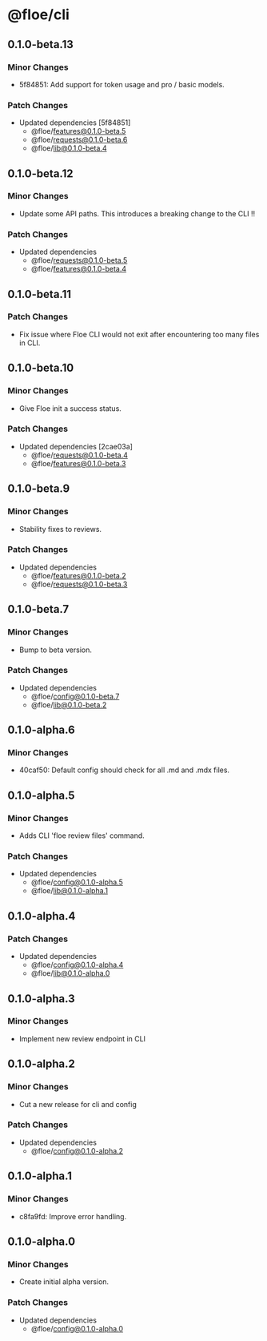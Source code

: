 # @floe/cli

## 0.1.0-beta.13

### Minor Changes

- 5f84851: Add support for token usage and pro / basic models.

### Patch Changes

- Updated dependencies [5f84851]
  - @floe/features@0.1.0-beta.5
  - @floe/requests@0.1.0-beta.6
  - @floe/lib@0.1.0-beta.4

## 0.1.0-beta.12

### Minor Changes

- Update some API paths. This introduces a breaking change to the CLI ‼️

### Patch Changes

- Updated dependencies
  - @floe/requests@0.1.0-beta.5
  - @floe/features@0.1.0-beta.4

## 0.1.0-beta.11

### Patch Changes

- Fix issue where Floe CLI would not exit after encountering too many files in CLI.

## 0.1.0-beta.10

### Minor Changes

- Give Floe init a success status.

### Patch Changes

- Updated dependencies [2cae03a]
  - @floe/requests@0.1.0-beta.4
  - @floe/features@0.1.0-beta.3

## 0.1.0-beta.9

### Minor Changes

- Stability fixes to reviews.

### Patch Changes

- Updated dependencies
  - @floe/features@0.1.0-beta.2
  - @floe/requests@0.1.0-beta.3

## 0.1.0-beta.7

### Minor Changes

- Bump to beta version.

### Patch Changes

- Updated dependencies
  - @floe/config@0.1.0-beta.7
  - @floe/lib@0.1.0-beta.2

## 0.1.0-alpha.6

### Minor Changes

- 40caf50: Default config should check for all .md and .mdx files.

## 0.1.0-alpha.5

### Minor Changes

- Adds CLI 'floe review files' command.

### Patch Changes

- Updated dependencies
  - @floe/config@0.1.0-alpha.5
  - @floe/lib@0.1.0-alpha.1

## 0.1.0-alpha.4

### Patch Changes

- Updated dependencies
  - @floe/config@0.1.0-alpha.4
  - @floe/lib@0.1.0-alpha.0

## 0.1.0-alpha.3

### Minor Changes

- Implement new review endpoint in CLI

## 0.1.0-alpha.2

### Minor Changes

- Cut a new release for cli and config

### Patch Changes

- Updated dependencies
  - @floe/config@0.1.0-alpha.2

## 0.1.0-alpha.1

### Minor Changes

- c8fa9fd: Improve error handling.

## 0.1.0-alpha.0

### Minor Changes

- Create initial alpha version.

### Patch Changes

- Updated dependencies
  - @floe/config@0.1.0-alpha.0
